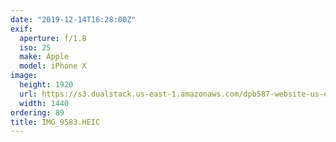 ```yaml
---
date: "2019-12-14T16:28:00Z"
exif:
  aperture: f/1.8
  iso: 25
  make: Apple
  model: iPhone X
image:
  height: 1920
  url: https://s3.dualstack.us-east-1.amazonaws.com/dpb587-website-us-east-1/asset/gallery/2019-south-america/764e141d-03ed-4dc3-740c-5965106b9746~1920.jpg
  width: 1440
ordering: 89
title: IMG_9583.HEIC
---
```

